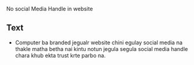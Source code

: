 No social Media Handle in website

## Text
- Computer ba branded jegualr website chini egulay social media na thakle matha betha nai kintu notun jegula segula social media handle chara khub ekta trust krte parbo na.